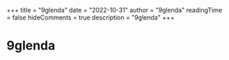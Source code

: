 +++
title = "9glenda"
date = "2022-10-31"
author = "9glenda"
readingTime = false
hideComments = true
description = "9glenda"
+++
# 9glenda
